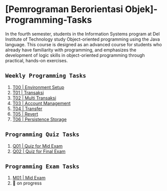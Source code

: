 # [Pemrograman Berorientasi Objek]-Programming-Tasks
In the fourth semester, students in the Information Systems program at Del Institute of Technology study Object-oriented programming using the Java language. This course is designed as an advanced course for students who already have familiarity with programming, and emphasizes the development of logic skills in object-oriented programming through practical, hands-on exercises.

## `Weekly Programming Tasks`
1. [T00 | Environment Setup](https://github.com/SitogabAntonio/Environtment-Setup)
2. [T01 | Transaksi](https://github.com/SitogabAntonio/2223-ge-t01-transaksi) 
3. [T02 | Multi Transaksi](https://github.com/SitogabAntonio/2223-ge-t02-multi-transaksi) 
4. [T03 | Account Management](https://github.com/SitogabAntonio/2223-ge-t03-account-management) 
5. [T04 | Transfer](https://github.com/SitogabAntonio/2223-ge-t04-transfer) 
6. [T05 | Revert](https://github.com/SitogabAntonio/2223-ge-t05-revert)
7. [T06 | Persistence Storage](https://github.com/SitogabAntonio/2223-ge-t06-persistence-storage)

## `Programming Quiz Tasks`
1. [Q01 | Quiz for Mid Exam](https://github.com/SitogabAntonio/2223-ge-q01-detailed)
2. [Q02 | Quiz for Final Exam](https://github.com/SitogabAntonio/2223-ge-q02-advanced-revert)

## `Programming Exam Tasks`
1. [M01 | Mid Exam](https://github.com/SitogabAntonio/2223-ge-m01-advanced-transactions)
2. 🚧 on progress
